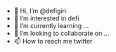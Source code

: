 - 👋 Hi, I’m @defigiri
- 👀 I’m interested in defi
- 🌱 I’m currently learning ...
- 💞️ I’m looking to collaborate on ...
- 📫 How to reach me twitter

<!---
defigiri/defigiri is a ✨ special ✨ repository because its `README.md` (this file) appears on your GitHub profile.
You can click the Preview link to take a look at your changes.
--->
